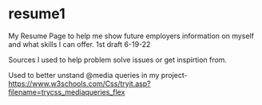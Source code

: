 # resume1

My Resume Page to help me show future employers information on myself and what skills I can offer. 1st draft 6-19-22

Sources I used to help problem solve issues or get inspirtion from.

Used to better unstand @media queries in my project-
https://www.w3schools.com/Css/tryit.asp?filename=trycss_mediaqueries_flex
